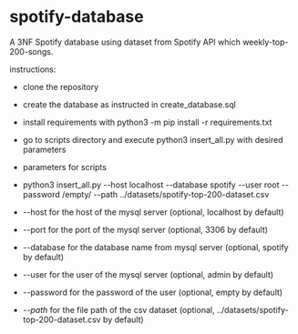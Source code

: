 # spotify-database
A 3NF Spotify database using dataset from Spotify API which weekly-top-200-songs.

instructions:
* clone the repository
* create the database as instructed in create_database.sql
* install requirements with python3 -m pip install -r requirements.txt
* go to scripts directory and execute python3 insert_all.py with desired parameters
* parameters for scripts
* python3 insert_all.py --host localhost --database spotify --user root --password /empty/ --path ../datasets/spotify-top-200-dataset.csv

* --host for the host of the mysql server (optional, localhost by default)
* --port for the port of the mysql server (optional, 3306 by default)
* --database for the database name from mysql server (optional, spotify by default)
* --user for the user of the mysql server (optional, admin by default)
* --password for the password of the user (optional, empty by default)
* *--path* for the file path of the csv dataset (optional, ../datasets/spotify-top-200-dataset.csv by default)
